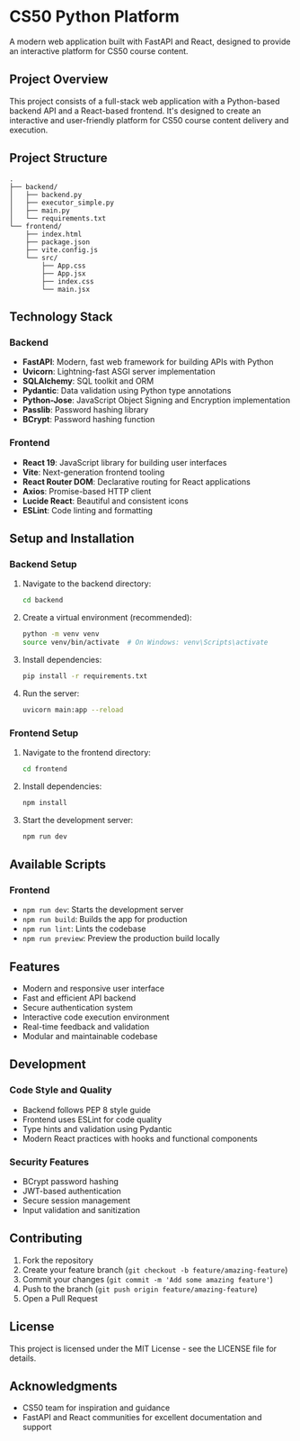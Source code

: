 # CS50 Python Platform

A modern web application built with FastAPI and React, designed to provide an interactive platform for CS50 course content.

## Project Overview

This project consists of a full-stack web application with a Python-based backend API and a React-based frontend. It's designed to create an interactive and user-friendly platform for CS50 course content delivery and execution.

## Project Structure

```
.
├── backend/
│   ├── backend.py
│   ├── executor_simple.py
│   ├── main.py
│   └── requirements.txt
└── frontend/
    ├── index.html
    ├── package.json
    ├── vite.config.js
    └── src/
        ├── App.css
        ├── App.jsx
        ├── index.css
        └── main.jsx
```

## Technology Stack

### Backend
- **FastAPI**: Modern, fast web framework for building APIs with Python
- **Uvicorn**: Lightning-fast ASGI server implementation
- **SQLAlchemy**: SQL toolkit and ORM
- **Pydantic**: Data validation using Python type annotations
- **Python-Jose**: JavaScript Object Signing and Encryption implementation
- **Passlib**: Password hashing library
- **BCrypt**: Password hashing function

### Frontend
- **React 19**: JavaScript library for building user interfaces
- **Vite**: Next-generation frontend tooling
- **React Router DOM**: Declarative routing for React applications
- **Axios**: Promise-based HTTP client
- **Lucide React**: Beautiful and consistent icons
- **ESLint**: Code linting and formatting

## Setup and Installation

### Backend Setup

1. Navigate to the backend directory:
   ```bash
   cd backend
   ```

2. Create a virtual environment (recommended):
   ```bash
   python -m venv venv
   source venv/bin/activate  # On Windows: venv\Scripts\activate
   ```

3. Install dependencies:
   ```bash
   pip install -r requirements.txt
   ```

4. Run the server:
   ```bash
   uvicorn main:app --reload
   ```

### Frontend Setup

1. Navigate to the frontend directory:
   ```bash
   cd frontend
   ```

2. Install dependencies:
   ```bash
   npm install
   ```

3. Start the development server:
   ```bash
   npm run dev
   ```

## Available Scripts

### Frontend

- `npm run dev`: Starts the development server
- `npm run build`: Builds the app for production
- `npm run lint`: Lints the codebase
- `npm run preview`: Preview the production build locally

## Features

- Modern and responsive user interface
- Fast and efficient API backend
- Secure authentication system
- Interactive code execution environment
- Real-time feedback and validation
- Modular and maintainable codebase

## Development

### Code Style and Quality

- Backend follows PEP 8 style guide
- Frontend uses ESLint for code quality
- Type hints and validation using Pydantic
- Modern React practices with hooks and functional components

### Security Features

- BCrypt password hashing
- JWT-based authentication
- Secure session management
- Input validation and sanitization

## Contributing

1. Fork the repository
2. Create your feature branch (`git checkout -b feature/amazing-feature`)
3. Commit your changes (`git commit -m 'Add some amazing feature'`)
4. Push to the branch (`git push origin feature/amazing-feature`)
5. Open a Pull Request

## License

This project is licensed under the MIT License - see the LICENSE file for details.

## Acknowledgments

- CS50 team for inspiration and guidance
- FastAPI and React communities for excellent documentation and support
